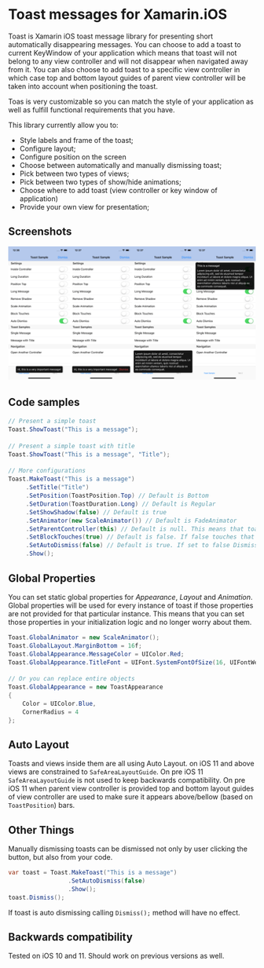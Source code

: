 # Toast messages for Xamarin.iOS

Toast is Xamarin iOS toast message library for presenting short automatically disappearing messages. You can choose to add a toast to current KeyWindow of your application which means that toast will not belong to any view controller and will not disappear when navigated away from it. You can also choose to add toast to a specific view controller in which case top and bottom layout guides of parent view controller will be taken into account when positioning the toast.

Toas is very customizable so you can match the style of your application as well as fulfill functional requirements that you have.

This library currently allow you to:

* Style labels and frame of the toast;
* Configure layout;
* Configure position on the screen
* Choose between automatically and manually dismissing toast;
* Pick between two types of views;
* Pick between two types of show/hide animations;
* Choose where to add toast (view controller or key window of application)
* Provide your own view for presentation;

## Screenshots

![Alt text](etc/images/Sample.png?raw=true "Toast Sample")

## Code samples

```cs
// Present a simple toast
Toast.ShowToast("This is a message");

// Present a simple toast with title
Toast.ShowToast("This is a message", "Title");

// More configurations
Toast.MakeToast("This is a message")
	 .SetTitle("Title")
     .SetPosition(ToastPosition.Top) // Default is Bottom
     .SetDuration(ToastDuration.Long) // Default is Regular
     .SetShowShadow(false) // Default is true
     .SetAnimator(new ScaleAnimator()) // Default is FadeAnimator
     .SetParentController(this) // Default is null. This means that toast is added to KeyWindow
     .SetBlockTouches(true) // Default is false. If false touches that occur on the toast will be sent down to parent view
     .SetAutoDismiss(false) // Default is true. If set to false Dismiss button will be shown
     .Show();
```

## Global Properties

You can set static global properties for *Appearance*, *Layout* and *Animation*. Global properties will be used for every instance of toast if those properties are not provided for that particular instance. This means that you can set those properties in your initialization logic and no longer worry about them.

```cs
Toast.GlobalAnimator = new ScaleAnimator();
Toast.GlobalLayout.MarginBottom = 16f;
Toast.GlobalAppearance.MessageColor = UIColor.Red;
Toast.GlobalAppearance.TitleFont = UIFont.SystemFontOfSize(16, UIFontWeight.Light);

// Or you can replace entire objects
Toast.GlobalAppearance = new ToastAppearance
{
	Color = UIColor.Blue,
	CornerRadius = 4
};
```

## Auto Layout

Toasts and views inside them are all using Auto Layout. on iOS 11 and above views are constrained to `SafeAreaLayoutGuide`. On pre iOS 11 `SafeAreaLayoutGuide` is not used to keep backwards compatibility. On pre iOS 11 when parent view controller is provided top and bottom layout guides of view controller are used to make sure it appears above/bellow (based on `ToastPosition`) bars.

## Other Things

Manually dismissing toasts can be dismissed not only by user clicking the button, but also from your code.

```cs
var toast = Toast.MakeToast("This is a message")
                 .SetAutoDismiss(false)
                 .Show();
toast.Dismiss();
```

If toast is auto dismissing calling `Dismiss();` method will have no effect.

## Backwards compatibility 

Tested on iOS 10 and 11. Should work on previous versions as well.
